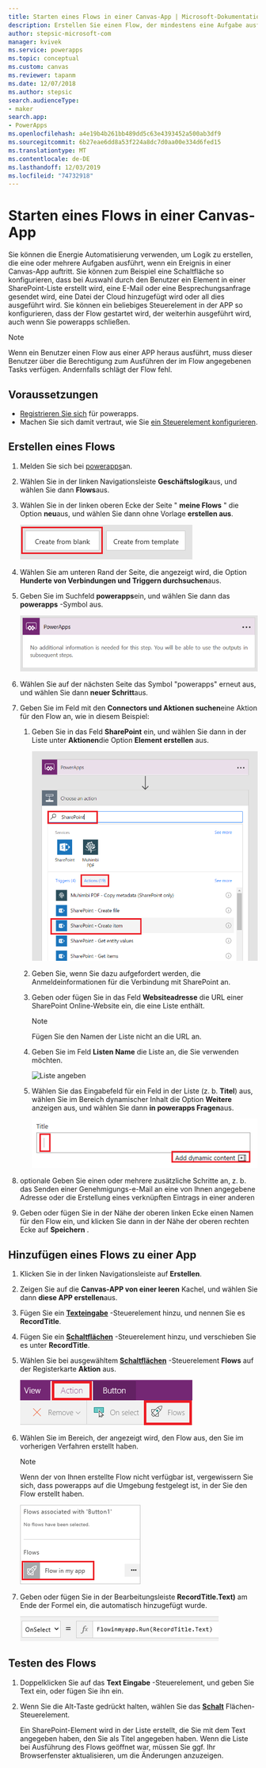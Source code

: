 ```yaml
---
title: Starten eines Flows in einer Canvas-App | Microsoft-Dokumentation
description: Erstellen Sie einen Flow, der mindestens eine Aufgabe ausführt, wenn ein Ereignis in einer Canvas-App auftritt, z.B. wenn ein Benutzer eine Schaltfläche auswählt.
author: stepsic-microsoft-com
manager: kvivek
ms.service: powerapps
ms.topic: conceptual
ms.custom: canvas
ms.reviewer: tapanm
ms.date: 12/07/2018
ms.author: stepsic
search.audienceType:
- maker
search.app:
- PowerApps
ms.openlocfilehash: a4e19b4b261bb489dd5c63e4393452a500ab3df9
ms.sourcegitcommit: 6b27eae6dd8a53f224a8dc7d0aa00e334d6fed15
ms.translationtype: MT
ms.contentlocale: de-DE
ms.lasthandoff: 12/03/2019
ms.locfileid: "74732918"
---
```

# <a name="start-a-flow-in-a-canvas-app"></a>Starten eines Flows in einer Canvas-App

Sie können die Energie Automatisierung verwenden, um Logik zu erstellen, die eine oder mehrere Aufgaben ausführt, wenn ein Ereignis in einer Canvas-App auftritt. Sie können zum Beispiel eine Schaltfläche so konfigurieren, dass bei Auswahl durch den Benutzer ein Element in einer SharePoint-Liste erstellt wird, eine E-Mail oder eine Besprechungsanfrage gesendet wird, eine Datei der Cloud hinzugefügt wird oder all dies ausgeführt wird. Sie können ein beliebiges Steuerelement in der APP so konfigurieren, dass der Flow gestartet wird, der weiterhin ausgeführt wird, auch wenn Sie powerapps schließen.

> [!NOTE]
> Wenn ein Benutzer einen Flow aus einer APP heraus ausführt, muss dieser Benutzer über die Berechtigung zum Ausführen der im Flow angegebenen Tasks verfügen. Andernfalls schlägt der Flow fehl.

## <a name="prerequisites"></a>Voraussetzungen

- [Registrieren Sie sich](../signup-for-powerapps.md) für powerapps.
- Machen Sie sich damit vertraut, wie Sie [ein Steuerelement konfigurieren](add-configure-controls.md).

## <a name="create-a-flow"></a>Erstellen eines Flows

1. Melden Sie sich bei [powerapps](https://make.powerapps.com?utm_source=padocs&utm_medium=linkinadoc&utm_campaign=referralsfromdoc)an.

1. Wählen Sie in der linken Navigationsleiste **Geschäftslogik**aus, und wählen Sie dann **Flows**aus.

1. Wählen Sie in der linken oberen Ecke der Seite " **meine Flows** " die Option **neu**aus, und wählen Sie dann ohne Vorlage **erstellen aus**.

    ![Option, um einen Flow ohne Vorlage zu erstellen](./media/using-logic-flows/create-from-blank.png)

1. Wählen Sie am unteren Rand der Seite, die angezeigt wird, die Option **Hunderte von Verbindungen und Triggern durchsuchen**aus.

1. Geben Sie im Suchfeld **powerapps**ein, und wählen Sie dann das **powerapps** -Symbol aus.

    ![Erstellen eines powerapps-Auslösers](./media/using-logic-flows/set-trigger.png)
    
1. Wählen Sie auf der nächsten Seite das Symbol "powerapps" erneut aus, und wählen Sie dann **neuer Schritt**aus.

1. Geben Sie im Feld mit den **Connectors und Aktionen suchen**eine Aktion für den Flow an, wie in diesem Beispiel:

   1. Geben Sie in das Feld **SharePoint** ein, und wählen Sie dann in der Liste unter **Aktionen**die Option **Element erstellen** aus.

       ![Option zum Erstellen eines SharePoint-Elements](./media/using-logic-flows/create-sharepoint-item.png)

   1. Geben Sie, wenn Sie dazu aufgefordert werden, die Anmeldeinformationen für die Verbindung mit SharePoint an.

   1. Geben oder fügen Sie in das Feld **Websiteadresse** die URL einer SharePoint Online-Website ein, die eine Liste enthält.

       > [!NOTE]
       > Fügen Sie den Namen der Liste nicht an die URL an.

   1. Geben Sie im Feld **Listen Name** die Liste an, die Sie verwenden möchten.
   
       ![Liste angeben](./media/using-logic-flows/list-fields.png)

   1. Wählen Sie das Eingabefeld für ein Feld in der Liste (z. b. **Titel**) aus, wählen Sie im Bereich dynamischer Inhalt die Option **Weitere** anzeigen aus, und wählen Sie dann **in powerapps Fragen**aus. 

       ![Hinzufügen des Parameters "Ask in Power Apps" zum Titelfeld](./media/using-logic-flows/ask-in-powerapps.png)

1. optionale Geben Sie einen oder mehrere zusätzliche Schritte an, z. b. das Senden einer Genehmigungs-e-Mail an eine von Ihnen angegebene Adresse oder die Erstellung eines verknüpften Eintrags in einer anderen

1. Geben oder fügen Sie in der Nähe der oberen linken Ecke einen Namen für den Flow ein, und klicken Sie dann in der Nähe der oberen rechten Ecke auf **Speichern** .

## <a name="add-a-flow-to-an-app"></a>Hinzufügen eines Flows zu einer App
1. Klicken Sie in der linken Navigationsleiste auf **Erstellen**.

1. Zeigen Sie auf die **Canvas-APP von einer leeren** Kachel, und wählen Sie dann **diese APP erstellen**aus.

1. Fügen Sie ein **[Texteingabe](controls/control-text-input.md)** -Steuerelement hinzu, und nennen Sie es **RecordTitle**.

1. Fügen Sie ein **[Schaltflächen](controls/control-button.md)** -Steuerelement hinzu, und verschieben Sie es unter **RecordTitle**.

1. Wählen Sie bei ausgewähltem **[Schaltflächen](controls/control-button.md)** -Steuerelement **Flows** auf der Registerkarte **Aktion** aus.

    ![Option „Flows“ auf der Registerkarte „Aktion“](./media/using-logic-flows/action-tab.png)

1. Wählen Sie im Bereich, der angezeigt wird, den Flow aus, den Sie im vorherigen Verfahren erstellt haben.

    > [!NOTE]
   > Wenn der von Ihnen erstellte Flow nicht verfügbar ist, vergewissern Sie sich, dass powerapps auf die Umgebung festgelegt ist, in der Sie den Flow erstellt haben.

    ![Hinzufügen eines Flows aus dem Bereich „Anpassung“](./media/using-logic-flows/add-flow-from-pane.png)

1. Geben oder fügen Sie in der Bearbeitungsleiste **RecordTitle.Text)** am Ende der Formel ein, die automatisch hinzugefügt wurde.

    ![OnSelect-Eigenschaft, die den Flow enthält](./media/using-logic-flows/onselect-with-flow.png)

## <a name="test-the-flow"></a>Testen des Flows
1. Doppelklicken Sie auf das **Text Eingabe** -Steuerelement, und geben Sie Text ein, oder fügen Sie ihn ein.

1. Wenn Sie die Alt-Taste gedrückt halten, wählen Sie das **[Schalt](controls/control-button.md)** Flächen-Steuerelement.

    Ein SharePoint-Element wird in der Liste erstellt, die Sie mit dem Text angegeben haben, den Sie als Titel angegeben haben. Wenn die Liste bei Ausführung des Flows geöffnet war, müssen Sie ggf. Ihr Browserfenster aktualisieren, um die Änderungen anzuzeigen.
